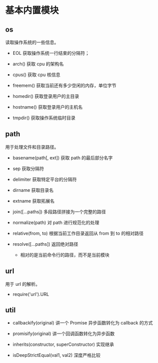 # 基本内置模块

## os

读取操作系统的一些信息。

-   EOL 获取操作系统一行结束的分隔符；

-   arch() 获取 cpu 的架构名

-   cpus() 获取 cpu 核信息

-   freemem() 获取当前还有多少空闲的内存，单位字节

-   homedir() 获取登录用户的主目录

-   hostname() 获取登录用户的主机名

-   tmpdir() 获取操作系统临时目录

## path

用于处理文件和目录路径。

-   basename(path[, ext]) 获取 path 的最后部分名字

-   sep 获取分隔符

-   delimiter 获取特定平台的分隔符

-   dirname 获取目录名

-   extname 获取拓展名

-   join([...paths]) 多段路径拼接为一个完整的路径

-   normalize(path) 对 path 进行规范化的处理

-   relative(from, to) 根据当前工作目录返回从 from 到 to 的相对路径

-   resolve([...paths]) 返回绝对路径
    
    - 相对的是当前命令行的路径，而不是当前模块

## url

用于 url 的解析。

- require('url').URL

## util

- callbackify(original) 讲一个 Promise 异步函数转化为 callback 的方式

- promisify(original) 讲一个回调函数转化为异步函数

- inherits(constructor, superConstructor) 实现继承

- isDeepStrictEqual(val1, val2) 深度严格比较